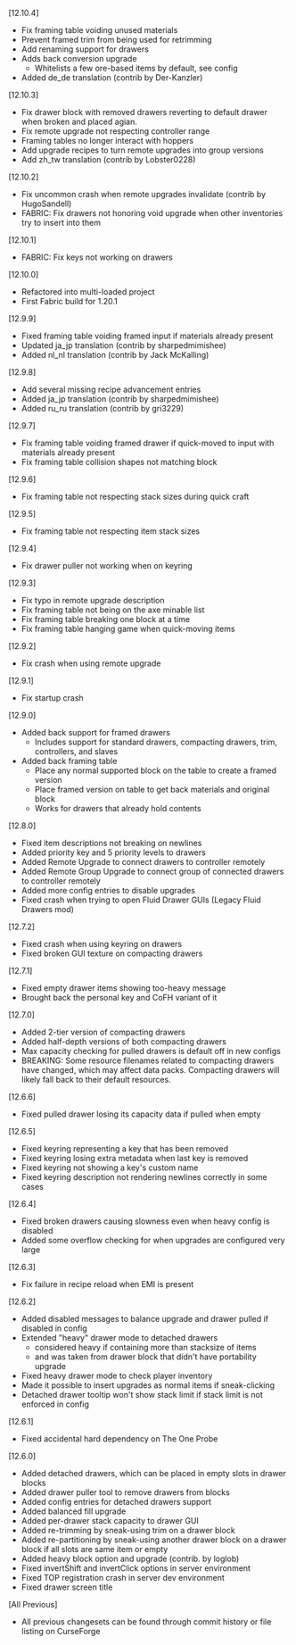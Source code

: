 [12.10.4]
- Fix framing table voiding unused materials
- Prevent framed trim from being used for retrimming
- Add renaming support for drawers
- Adds back conversion upgrade
  - Whitelists a few ore-based items by default, see config
- Added de_de translation (contrib by Der-Kanzler)

[12.10.3]
- Fix drawer block with removed drawers reverting to default drawer when broken and placed agian.
- Fix remote upgrade not respecting controller range
- Framing tables no longer interact with hoppers
- Add upgrade recipes to turn remote upgrades into group versions
- Add zh_tw translation (contrib by Lobster0228)

[12.10.2]
- Fix uncommon crash when remote upgrades invalidate (contrib by HugoSandell)
- FABRIC: Fix drawers not honoring void upgrade when other inventories try to insert into them

[12.10.1]
- FABRIC: Fix keys not working on drawers

[12.10.0]
- Refactored into multi-loaded project
- First Fabric build for 1.20.1

[12.9.9]
- Fixed framing table voiding framed input if materials already present
- Updated ja_jp translation (contrib by sharpedmimishee)
- Added nl_nl translation (contrib by Jack McKalling)

[12.9.8]
- Add several missing recipe advancement entries
- Added ja_jp translation (contrib by sharpedmimishee)
- Added ru_ru translation (contrib by gri3229)

[12.9.7]
- Fix framing table voiding framed drawer if quick-moved to input with materials already present
- Fix framing table collision shapes not matching block

[12.9.6]
- Fix framing table not respecting stack sizes during quick craft

[12.9.5]
- Fix framing table not respecting item stack sizes

[12.9.4]
- Fix drawer puller not working when on keyring

[12.9.3]
- Fix typo in remote upgrade description
- Fix framing table not being on the axe minable list
- Fix framing table breaking one block at a time
- Fix framing table hanging game when quick-moving items

[12.9.2]
- Fix crash when using remote upgrade

[12.9.1]
- Fix startup crash

[12.9.0]
- Added back support for framed drawers
  - Includes support for standard drawers, compacting drawers, trim, controllers, and slaves
- Added back framing table
  - Place any normal supported block on the table to create a framed version
  - Place framed version on table to get back materials and original block
  - Works for drawers that already hold contents

[12.8.0]
- Fixed item descriptions not breaking on newlines
- Added priority key and 5 priority levels to drawers
- Added Remote Upgrade to connect drawers to controller remotely
- Added Remote Group Upgrade to connect group of connected drawers to controller remotely
- Added more config entries to disable upgrades
- Fixed crash when trying to open Fluid Drawer GUIs (Legacy Fluid Drawers mod)

[12.7.2]
- Fixed crash when using keyring on drawers
- Fixed broken GUI texture on compacting drawers

[12.7.1]
- Fixed empty drawer items showing too-heavy message
- Brought back the personal key and CoFH variant of it

[12.7.0]
- Added 2-tier version of compacting drawers
- Added half-depth versions of both compacting drawers
- Max capacity checking for pulled drawers is default off in new configs
- BREAKING: Some resource filenames related to compacting drawers have changed, which may affect data packs.  Compacting drawers will likely fall back to their default resources.

[12.6.6]
- Fixed pulled drawer losing its capacity data if pulled when empty

[12.6.5]
- Fixed keyring representing a key that has been removed
- Fixed keyring losing extra metadata when last key is removed
- Fixed keyring not showing a key's custom name
- Fixed keyring description not rendering newlines correctly in some cases

[12.6.4]
- Fixed broken drawers causing slowness even when heavy config is disabled
- Added some overflow checking for when upgrades are configured very large

[12.6.3]
- Fix failure in recipe reload when EMI is present

[12.6.2]
- Added disabled messages to balance upgrade and drawer pulled if disabled in config
- Extended "heavy" drawer mode to detached drawers
  - considered heavy if containing more than stacksize of items
  - and was taken from drawer block that didn't have portability upgrade
- Fixed heavy drawer mode to check player inventory
- Made it possible to insert upgrades as normal items if sneak-clicking
- Detached drawer tooltip won't show stack limit if stack limit is not enforced in config

[12.6.1]
- Fixed accidental hard dependency on The One Probe

[12.6.0]
- Added detached drawers, which can be placed in empty slots in drawer blocks
- Added drawer puller tool to remove drawers from blocks
- Added config entries for detached drawers support
- Added balanced fill upgrade
- Added per-drawer stack capacity to drawer GUI
- Added re-trimming by sneak-using trim on a drawer block
- Added re-partitioning by sneak-using another drawer block on a drawer block if all slots are same item or empty
- Added heavy block option and upgrade (contrib. by loglob)
- Fixed invertShift and invertClick options in server environment
- Fixed TOP registration crash in server dev environment
- Fixed drawer screen title

[All Previous]
- All previous changesets can be found through commit history
or file listing on CurseForge